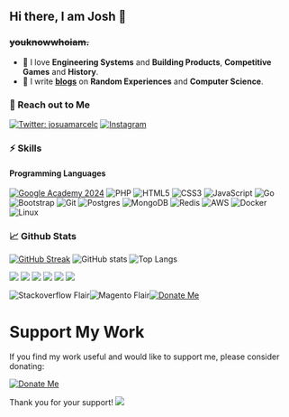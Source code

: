 ## Hi there, I am Josh 👋

### **~~youknowwhoiam.~~**

- 🌱 I love **Engineering Systems** and **Building Products**, **Competitive Games** and **History**. 
- 📜 I write **[blogs](https://josuamarcelc.com/blog)** on **Random Experiences** and **Computer Science**.

### 🤝 Reach out to Me

[![Twitter: josuamarcelc](https://img.shields.io/badge/josuamarcelc-%231DA1F2.svg?style=for-the-badge&logo=Twitter&logoColor=white)](https://twitter.com/josuamarcelc)
[![Instagram](https://img.shields.io/badge/josuamarcelc-%23E4405F.svg?style=for-the-badge&logo=Instagram&logoColor=white)](https://www.instagram.com/josuamarcelc/)

### ⚡ Skills
#### Programming Languages


[![Google Academy 2024](https://img.shields.io/badge/google-academy-red)](https://www.cloudskillsboost.google/public_profiles/3e3958b8-4f82-4bdf-9c41-497b9d9dad60)
![PHP](https://img.shields.io/badge/php-%230175C2.svg?style=for-the-badge&logo=php&logoColor=white)
![HTML5](https://img.shields.io/badge/html5-%23E34F26.svg?style=for-the-badge&logo=html5&logoColor=white)
![CSS3](https://img.shields.io/badge/css3-%231572B6.svg?style=for-the-badge&logo=css3&logoColor=white)
![JavaScript](https://img.shields.io/badge/javascript-%23323330.svg?style=for-the-badge&logo=javascript&logoColor=%23F7DF1E)
![Go](https://img.shields.io/badge/go-%2300ADD8.svg?style=for-the-badge&logo=go&logoColor=white)
![Bootstrap](https://img.shields.io/badge/bootstrap-%23563D7C.svg?style=for-the-badge&logo=bootstrap&logoColor=white)
![Git](https://img.shields.io/badge/git-%23F05033.svg?style=for-the-badge&logo=git&logoColor=white)
![Postgres](https://img.shields.io/badge/postgres-%23316192.svg?style=for-the-badge&logo=postgresql&logoColor=white)
![MongoDB](https://img.shields.io/badge/MongoDB-%234ea94b.svg?style=for-the-badge&logo=mongodb&logoColor=white)
![Redis](https://img.shields.io/badge/redis-%23DD0031.svg?style=for-the-badge&logo=redis&logoColor=white)
![AWS](https://img.shields.io/badge/AWS-%23FF9900.svg?style=for-the-badge&logo=amazon-aws&logoColor=white)
![Docker](https://img.shields.io/badge/docker-%230db7ed.svg?style=for-the-badge&logo=docker&logoColor=white)
![Linux](https://img.shields.io/badge/Linux-FCC624?style=for-the-badge&logo=linux&logoColor=black)

### 📈 Github Stats


[![GitHub Streak](https://github-readme-streak-stats.herokuapp.com?user=josuamarcelc&theme=dark&hide_border=true&date_format=M%20j%5B%2C%20Y%5D)](https://git.io/streak-stats)
![GitHub stats](https://github-readme-stats.vercel.app/api?username=josuamarcelc&show_icons=true&theme=dark&count_private=true&hide_border=true)
![Top Langs](https://github-readme-stats.vercel.app/api/top-langs/?username=josuamarcelc&show_icons=true&theme=dark&layout=compact&hide_border=true)

![](http://github-profile-summary-cards.vercel.app/api/cards/profile-details?username=josuamarcelc&theme=aura_dark)
![](http://github-profile-summary-cards.vercel.app/api/cards/repos-per-language?username=josuamarcelc&theme=aura_dark)
![](http://github-profile-summary-cards.vercel.app/api/cards/most-commit-language?username=josuamarcelc&theme=aura_dark)
![](http://github-profile-summary-cards.vercel.app/api/cards/stats?username=josuamarcelc&theme=aura_dark)
![](http://github-profile-summary-cards.vercel.app/api/cards/productive-time?username=josuamarcelc&theme=aura_dark&utcOffset=7)
![](https://github-readme-stats.vercel.app/api?username=josuamarcelc&show=reviews,discussions_started,discussions_answered,prs_merged,prs_merged_percentage&theme=dark)

![Stackoverflow Flair](https://stackexchange.com/users/flair/1702393.png)![Magento Flair](https://magento.stackexchange.com/users/flair/2330.png)[![Donate Me](https://www.paypalobjects.com/webstatic/en_US/i/buttons/PP_logo_h_100x26.png)](https://paypal.me/josuamarcelc/1)


# Support My Work

If you find my work useful and would like to support me, please consider donating:

[![Donate Me](https://www.paypalobjects.com/webstatic/en_US/i/buttons/PP_logo_h_100x26.png)](https://paypal.me/josuamarcelc/1)

Thank you for your support!
![](https://hit.yhype.me/github/profile?user_id=2734197)
